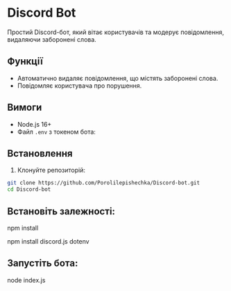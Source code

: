 # Discord Bot

Простий Discord-бот, який вітає користувачів та модерує повідомлення, видаляючи заборонені слова.

## Функції
- Автоматично видаляє повідомлення, що містять заборонені слова.
- Повідомляє користувача про порушення.

## Вимоги
- Node.js 16+
- Файл `.env` з токеном бота:

## Встановлення
1. Клонуйте репозиторій:
 ```sh
 git clone https://github.com/Porolilepishechka/Discord-bot.git
 cd Discord-bot
 ```

## Встановіть залежності:
  npm install

  npm install discord.js dotenv

## Запустіть бота:
  node index.js
